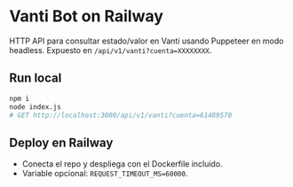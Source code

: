
# Vanti Bot on Railway

HTTP API para consultar estado/valor en Vanti usando Puppeteer en modo headless.
Expuesto en `/api/v1/vanti?cuenta=XXXXXXXX`.

## Run local
```bash
npm i
node index.js
# GET http://localhost:3000/api/v1/vanti?cuenta=61489570
```

## Deploy en Railway
- Conecta el repo y despliega con el Dockerfile incluido.
- Variable opcional: `REQUEST_TIMEOUT_MS=60000`.
